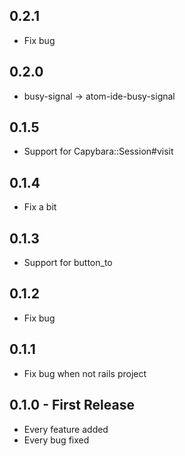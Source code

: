 ## 0.2.1

- Fix bug

## 0.2.0

- busy-signal -> atom-ide-busy-signal

## 0.1.5

- Support for Capybara::Session#visit

## 0.1.4

- Fix a bit

## 0.1.3

- Support for button_to

## 0.1.2

- Fix bug

## 0.1.1

- Fix bug when not rails project

## 0.1.0 - First Release

- Every feature added
- Every bug fixed
